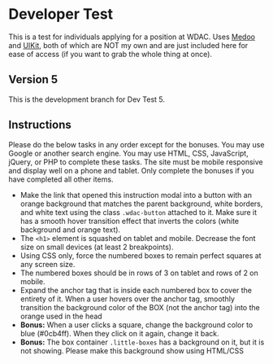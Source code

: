 Developer Test
==============

This is a test for individuals applying for a position at WDAC. Uses [Medoo](http://medoo.in/) and [UIKit](https://getuikit.com), both of which are NOT my own and are just included here for ease of access (if you want to grab the whole thing at once).

Version 5
---------
This is the development branch for Dev Test 5.

Instructions
------------

Please do the below tasks in any order except for the bonuses. You may use Google or another search engine. You may use HTML, CSS, JavaScript, jQuery, or PHP to complete these tasks. The site must be mobile responsive and display well on a phone and tablet. Only complete the bonuses if you have completed all other items.

  * Make the link that opened this instruction modal into a button with an orange background that matches the parent background, white borders, and white text using the class `.wdac-button` attached to it. Make sure it has a smooth hover transition effect that inverts the colors (white background and orange text).
  * The `<h1>` element is squashed on tablet and mobile. Decrease the font size on small devices (at least 2 breakpoints).
  * Using CSS only, force the numbered boxes to remain perfect squares at any screen size.
  * The numbered boxes should be in rows of 3 on tablet and rows of 2 on mobile.
  * Expand the anchor tag that is inside each numbered box to cover the entirety of it. When a user hovers over the anchor tag, smoothly transition the background color of the BOX (not the anchor tag) into the orange used in the head
  * **Bonus:** When a user clicks a square, change the background color to blue (#0cb4ff). When they click on it again, change it back.
  * **Bonus:** The box container `.little-boxes` has a background on it, but it is not showing. Please make this background show using HTML/CSS
